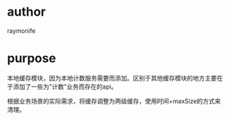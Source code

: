 # author

raymonife

# purpose

本地缓存模块，因为本地计数服务需要而添加。区别于其他缓存模块的地方主要在于添加了一些为"计数"业务而存在的api。

根据业务场景的实际需求，将缓存调整为两级缓存，使用时间+maxSize的方式来清理。
